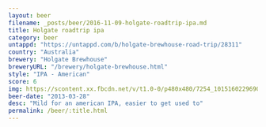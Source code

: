 ```yaml
---
layout: beer
filename: _posts/beer/2016-11-09-holgate-roadtrip-ipa.md
title: Holgate roadtrip ipa
category: beer
untappd: "https://untappd.com/b/holgate-brewhouse-road-trip/28311"
country: "Australia"
brewery: "Holgate Brewhouse"
breweryURL: "/brewery/holgate-brewhouse.html"
style: "IPA - American"
score: 6
img: https://scontent.xx.fbcdn.net/v/t1.0-0/p480x480/7254_10151602296908745_1398508952_n.jpg?oh=a520e2ac3459a73255dd5fe0e7dfc404&oe=5A64F5F3
beer-date: "2013-03-28"
desc: "Mild for an american IPA, easier to get used to"
permalink: /beer/:title.html
---
```

